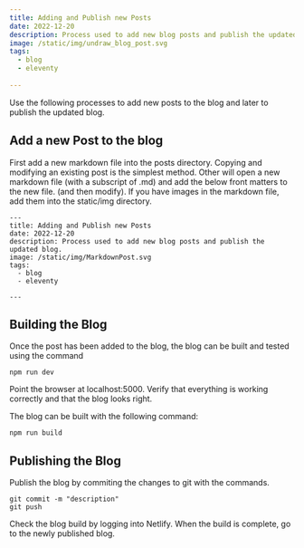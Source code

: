 ```yaml
---
title: Adding and Publish new Posts
date: 2022-12-20
description: Process used to add new blog posts and publish the updated blog. 
image: /static/img/undraw_blog_post.svg  
tags:
  - blog
  - eleventy
  
---
```

Use the following processes to add new posts to the blog and later to publish the updated blog.  

## Add a new Post to the blog
First add a new markdown file into the posts directory.  Copying and modifying an existing post is the simplest method.  Other will open a new markdown file (with a subscript of .md) and add the below front matters to the new file. (and then modify). If you have images in the markdown file, add them into the static/img directory. 

```code
---
title: Adding and Publish new Posts
date: 2022-12-20
description: Process used to add new blog posts and publish the updated blog. 
image: /static/img/MarkdownPost.svg  
tags:
  - blog
  - eleventy
  
---
```
## Building the Blog
Once the post has been added to the blog, the blog can be built and tested using the command

```code
npm run dev
```
Point the browser at localhost:5000. Verify that everything is working correctly and that the blog looks right. 

The blog can be built with the following command:

```code
npm run build
```
 

## Publishing the Blog
Publish the blog by commiting the changes to git with the commands.

```code
git commit -m "description"
git push
```
Check the blog build by logging into Netlify.  When the build is complete, go to the newly published blog. 





